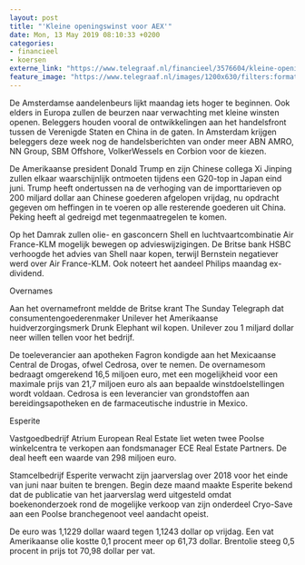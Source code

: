 ```yaml
---
layout: post
title: "'Kleine openingswinst voor AEX'"
date: Mon, 13 May 2019 08:10:33 +0200
categories: 
- financieel 
- koersen 
externe_link: "https://www.telegraaf.nl/financieel/3576604/kleine-openingswinst-voor-aex"
feature_image: "https://www.telegraaf.nl/images/1200x630/filters:format(jpeg):quality(80)/cdn-kiosk-api.telegraaf.nl/0ec65520-7546-11e9-8873-0218eaf05005.jpg"
---
```


<p class="intro">De Amsterdamse aandelenbeurs lijkt maandag iets hoger te beginnen. Ook elders in Europa zullen de beurzen naar verwachting met kleine winsten openen. Beleggers houden vooral de ontwikkelingen aan het handelsfront tussen de Verenigde Staten en China in de gaten. In Amsterdam krijgen beleggers deze week nog de handelsberichten van onder meer ABN AMRO, NN Group, SBM Offshore, VolkerWessels en Corbion voor de kiezen.</p> <p>De Amerikaanse president Donald Trump en zijn Chinese collega Xi Jinping zullen elkaar waarschijnlijk ontmoeten tijdens een G20-top in Japan eind juni. Trump heeft ondertussen na de verhoging van de importtarieven op 200 miljard dollar aan Chinese goederen afgelopen vrijdag, nu opdracht gegeven om heffingen in te voeren op alle resterende goederen uit China. Peking heeft al gedreigd met tegenmaatregelen te komen.</p><p>Op het Damrak zullen olie- en gasconcern Shell en luchtvaartcombinatie Air France-KLM mogelijk bewegen op advieswijzigingen. De Britse bank HSBC verhoogde het advies van Shell naar kopen, terwijl Bernstein negatiever werd over Air France-KLM. Ook noteert het aandeel Philips maandag ex-dividend.</p><p>Overnames</p><p>Aan het overnamefront meldde de Britse krant The Sunday Telegraph dat consumentengoederenmaker Unilever het Amerikaanse huidverzorgingsmerk Drunk Elephant wil kopen. Unilever zou 1 miljard dollar neer willen tellen voor het bedrijf.</p><p>De toeleverancier aan apotheken Fagron kondigde aan het Mexicaanse Central de Drogas, ofwel Cedrosa, over te nemen. De overnamesom bedraagt omgerekend 16,5 miljoen euro, met een mogelijkheid voor een maximale prijs van 21,7 miljoen euro als aan bepaalde winstdoelstellingen wordt voldaan. Cedrosa is een leverancier van grondstoffen aan bereidingsapotheken en de farmaceutische industrie in Mexico.</p><p>Esperite</p><p>Vastgoedbedrijf Atrium European Real Estate liet weten twee Poolse winkelcentra te verkopen aan fondsmanager ECE Real Estate Partners. De deal heeft een waarde van 298 miljoen euro.</p><p>Stamcelbedrijf Esperite verwacht zijn jaarverslag over 2018 voor het einde van juni naar buiten te brengen. Begin deze maand maakte Esperite bekend dat de publicatie van het jaarverslag werd uitgesteld omdat boekenonderzoek rond de mogelijke verkoop van zijn onderdeel Cryo-Save aan een Poolse branchegenoot veel aandacht opeist.</p><p>De euro was 1,1229 dollar waard tegen 1,1243 dollar op vrijdag. Een vat Amerikaanse olie kostte 0,1 procent meer op 61,73 dollar. Brentolie steeg 0,5 procent in prijs tot 70,98 dollar per vat.</p>
